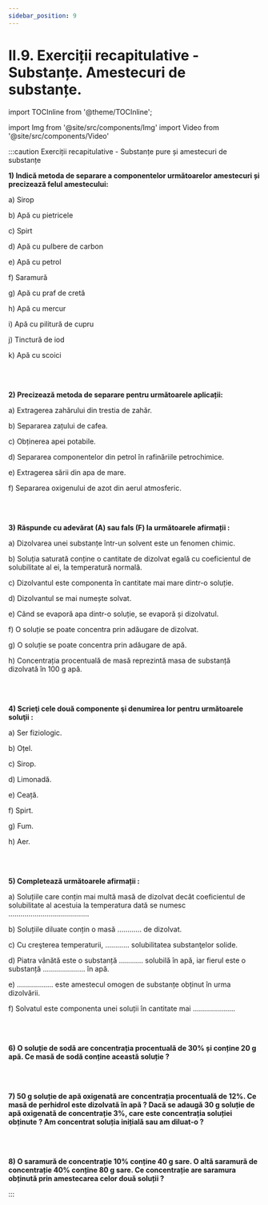```yaml
---
sidebar_position: 9
---
```


# II.9. Exerciții recapitulative - Substanțe. Amestecuri de substanțe. 


import TOCInline from '@theme/TOCInline';

<TOCInline toc={toc} />



import Img from '@site/src/components/Img'
import Video from '@site/src/components/Video'



:::caution Exerciții recapitulative - Substanțe pure și amestecuri de substanțe

**1) Indică metoda de separare a componentelor următoarelor amestecuri și precizează felul amestecului:**

a) Sirop

b)	Apă cu pietricele

c)	Spirt

d)	Apă cu pulbere de carbon

e)	Apă cu petrol

f)	Saramură

g)	Apă cu praf de cretă

h)	Apă cu mercur

i)	Apă cu pilitură de cupru

j)	Tinctură de iod

k)	Apă cu scoici

<br></br>



**2) Precizează metoda de separare pentru următoarele aplicații:**

a)	Extragerea zahărului din trestia de zahăr.

b)	Separarea zațului de cafea.

c)	Obținerea apei potabile.

d)	Separarea componentelor din petrol în rafinăriile petrochimice.

e)	Extragerea sării din apa de mare.

f)	Separarea oxigenului de azot din aerul atmosferic.

<br></br>


**3) Răspunde cu adevărat (A) sau fals (F) la următoarele afirmații :**

a)	Dizolvarea unei substanțe într-un solvent este un fenomen chimic.

b)	Soluția saturată conține o cantitate de dizolvat egală cu coeficientul de solubilitate al ei, la temperatură normală.

c)	Dizolvantul este componenta în cantitate mai mare dintr-o soluție.

d)	Dizolvantul se mai numește solvat.

e)	Când se evaporă apa dintr-o soluție, se evaporă și dizolvatul.

f)	O soluție se poate concentra prin adăugare de dizolvat.

g)	O soluție se poate concentra prin adăugare de apă.

h)	Concentrația procentuală de masă reprezintă masa de substanță dizolvată în 100 g apă.


<br></br>


**4) Scrieţi cele două componente şi denumirea lor pentru următoarele soluţii :**

a)	Ser fiziologic.

b)	Oțel.

c)	Sirop.

d)	Limonadă.

e)	Ceață.

f)	Spirt.

g)	Fum.

h)	Aer.


<br></br>



**5) Completează următoarele afirmații :**

a)	Soluțiile care conțin mai multă masă de dizolvat decât coeficientul de solubilitate al acestuia la temperatura dată se numesc ………………………………….

b)	Soluțiile diluate conțin o masă ………… de dizolvat.

c)	Cu creşterea temperaturii, ………… solubilitatea substanţelor solide.

d)	Piatra vânătă este o substanță ………… solubilă în apă, iar fierul este o substanță ………………… în apă.

e)	……………… este amestecul omogen de substanțe obținut în urma dizolvării.

f)	Solvatul este componenta unei soluții în cantitate mai .....................


<br></br>



**6) O soluție de sodă are concentrația procentuală de 30% și conține 20 g apă. Ce masă de sodă conține această soluție ?**

<br></br>




**7) 50 g soluție de apă oxigenată are concentrația procentuală de 12%. Ce masă de perhidrol este dizolvată în apă ? Dacă se adaugă 30 g soluție de apă oxigenată de concentrație 3%, care este concentrația soluției obținute ? Am concentrat soluția inițială sau am diluat-o ?**


<br></br>



**8) O saramură de concentrație 10% conține 40 g sare. O altă saramură de concentrație 40% conține 80 g sare. Ce concentrație are saramura obținută prin amestecarea celor două soluții ?** 



:::



<br></br>
<br></br>







